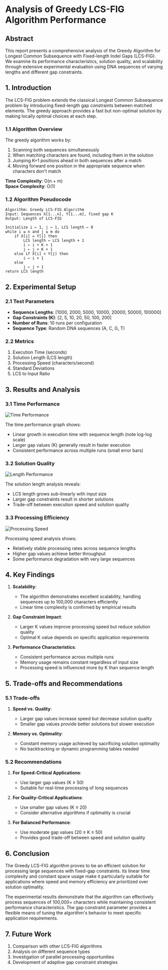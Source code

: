 # Analysis of Greedy LCS-FIG Algorithm Performance

## Abstract

This report presents a comprehensive analysis of the Greedy Algorithm for Longest Common Subsequence with Fixed-length Indel Gaps (LCS-FIG). We examine its performance characteristics, solution quality, and scalability through extensive experimental evaluation using DNA sequences of varying lengths and different gap constraints.

## 1. Introduction

The LCS-FIG problem extends the classical Longest Common Subsequence problem by introducing fixed-length gap constraints between matched elements. The greedy approach provides a fast but non-optimal solution by making locally optimal choices at each step.

### 1.1 Algorithm Overview

The greedy algorithm works by:
1. Scanning both sequences simultaneously
2. When matching characters are found, including them in the solution
3. Jumping K+1 positions ahead in both sequences after a match
4. Moving forward one position in the appropriate sequence when characters don't match

**Time Complexity**: O(n + m)  
**Space Complexity**: O(1)

### 1.2 Algorithm Pseudocode

```
Algorithm: Greedy LCS-FIG Algorithm
Input: Sequences X[1...n], Y[1...m], fixed gap K
Output: Length of LCS-FIG

Initialize i ← 1, j ← 1, LCS length ← 0
while i ≤ n and j ≤ m do
    if X[i] = Y[j] then
        LCS length ← LCS length + 1
        i ← i + K + 1
        j ← j + K + 1
    else if X[i] < Y[j] then
        i ← i + 1
    else
        j ← j + 1
return LCS length
```

## 2. Experimental Setup

### 2.1 Test Parameters

- **Sequence Lengths**: [1000, 2000, 5000, 10000, 20000, 50000, 100000]
- **Gap Constraints (K)**: [2, 5, 10, 20, 50, 100, 200]
- **Number of Runs**: 10 runs per configuration
- **Sequence Type**: Random DNA sequences (A, C, G, T)

### 2.2 Metrics

1. Execution Time (seconds)
2. Solution Length (LCS length)
3. Processing Speed (characters/second)
4. Standard Deviations
5. LCS to Input Ratio

## 3. Results and Analysis

### 3.1 Time Performance

![Time Performance](../results/lcs_fig_greedy/time_performance.png)

The time performance graph shows:
- Linear growth in execution time with sequence length (note log-log scale)
- Larger gap values (K) generally result in faster execution
- Consistent performance across multiple runs (small error bars)

### 3.2 Solution Quality

![Length Performance](../results/lcs_fig_greedy/length_performance.png)

The solution length analysis reveals:
- LCS length grows sub-linearly with input size
- Larger gap constraints result in shorter solutions
- Trade-off between execution speed and solution quality

### 3.3 Processing Efficiency

![Processing Speed](../results/lcs_fig_greedy/processing_speed.png)

Processing speed analysis shows:
- Relatively stable processing rates across sequence lengths
- Higher gap values achieve better throughput
- Some performance degradation with very large sequences

## 4. Key Findings

1. **Scalability**:
   - The algorithm demonstrates excellent scalability, handling sequences up to 100,000 characters efficiently
   - Linear time complexity is confirmed by empirical results

2. **Gap Constraint Impact**:
   - Larger K values improve processing speed but reduce solution quality
   - Optimal K value depends on specific application requirements

3. **Performance Characteristics**:
   - Consistent performance across multiple runs
   - Memory usage remains constant regardless of input size
   - Processing speed is influenced more by K than sequence length

## 5. Trade-offs and Recommendations

### 5.1 Trade-offs

1. **Speed vs. Quality**:
   - Larger gap values increase speed but decrease solution quality
   - Smaller gap values provide better solutions but slower execution

2. **Memory vs. Optimality**:
   - Constant memory usage achieved by sacrificing solution optimality
   - No backtracking or dynamic programming tables needed

### 5.2 Recommendations

1. **For Speed-Critical Applications**:
   - Use larger gap values (K ≥ 50)
   - Suitable for real-time processing of long sequences

2. **For Quality-Critical Applications**:
   - Use smaller gap values (K ≤ 20)
   - Consider alternative algorithms if optimality is crucial

3. **For Balanced Performance**:
   - Use moderate gap values (20 ≤ K ≤ 50)
   - Provides good trade-off between speed and solution quality

## 6. Conclusion

The Greedy LCS-FIG algorithm proves to be an efficient solution for processing large sequences with fixed-gap constraints. Its linear time complexity and constant space usage make it particularly suitable for applications where speed and memory efficiency are prioritized over solution optimality.

The experimental results demonstrate that the algorithm can effectively process sequences of 100,000+ characters while maintaining consistent performance characteristics. The gap constraint parameter provides a flexible means of tuning the algorithm's behavior to meet specific application requirements.

## 7. Future Work

1. Comparison with other LCS-FIG algorithms
2. Analysis on different sequence types
3. Investigation of parallel processing opportunities
4. Development of adaptive gap constraint strategies 